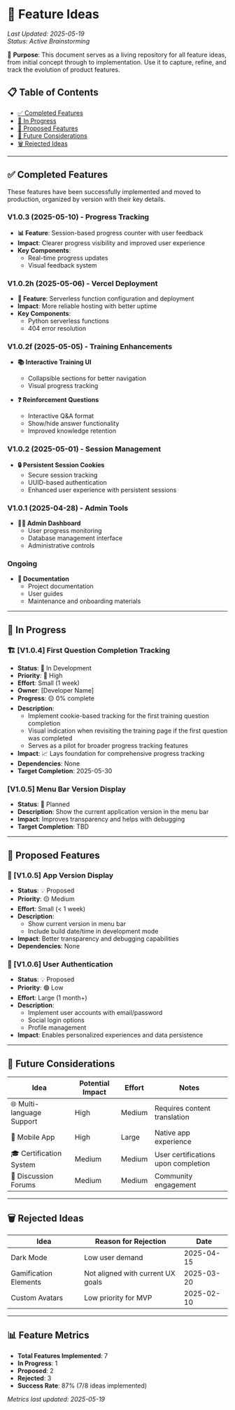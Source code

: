 # 🚀 Feature Ideas

*Last Updated: 2025-05-19*  
*Status: Active Brainstorming*  

📌 **Purpose**: This document serves as a living repository for all feature ideas, from initial concept through to implementation. Use it to capture, refine, and track the evolution of product features.

## 📋 Table of Contents
- [✅ Completed Features](#completed-features)
- [🔄 In Progress](#in-progress)
- [📅 Proposed Features](#proposed-features)
- [🔮 Future Considerations](#future-considerations)
- [🗑️ Rejected Ideas](#rejected-ideas)

---

## ✅ Completed Features

These features have been successfully implemented and moved to production, organized by version with their key details.

### V1.0.3 (2025-05-10) - Progress Tracking
- **📊 Feature**: Session-based progress counter with user feedback
- **Impact**: Clearer progress visibility and improved user experience
- **Key Components**:
  - Real-time progress updates
  - Visual feedback system

### V1.0.2h (2025-05-06) - Vercel Deployment
- **🚀 Feature**: Serverless function configuration and deployment
- **Impact**: More reliable hosting with better uptime
- **Key Components**:
  - Python serverless functions
  - 404 error resolution

### V1.0.2f (2025-05-05) - Training Enhancements
- **📚 Interactive Training UI**
  - Collapsible sections for better navigation
  - Visual progress tracking
  
- **❓ Reinforcement Questions**
  - Interactive Q&A format
  - Show/hide answer functionality
  - Improved knowledge retention

### V1.0.2 (2025-05-01) - Session Management
- **🔒 Persistent Session Cookies**
  - Secure session tracking
  - UUID-based authentication
  - Enhanced user experience with persistent sessions

### V1.0.1 (2025-04-28) - Admin Tools
- **👨‍💻 Admin Dashboard**
  - User progress monitoring
  - Database management interface
  - Administrative controls

### Ongoing
- **📝 Documentation**
  - Project documentation
  - User guides
  - Maintenance and onboarding materials

---

## 🔄 In Progress

### 🏗️ [V1.0.4] First Question Completion Tracking
- **Status**: 🚧 In Development
- **Priority**: 🔴 High
- **Effort**: Small (1 week)
- **Owner**: [Developer Name]
- **Progress**: 🟡 0% complete
- **Description**:
  - Implement cookie-based tracking for the first training question completion
  - Visual indication when revisiting the training page if the first question was completed
  - Serves as a pilot for broader progress tracking features
- **Impact**: 📈 Lays foundation for comprehensive progress tracking
- **Dependencies**: None
- **Target Completion**: 2025-05-30

### [V1.0.5] Menu Bar Version Display
- **Status**: 📝 Planned
- **Description**: Show the current application version in the menu bar
- **Impact**: Improves transparency and helps with debugging
- **Target Completion**: TBD

---

## 📅 Proposed Features

### 🔄 [V1.0.5] App Version Display
- **Status**: 💡 Proposed
- **Priority**: 🟡 Medium
- **Effort**: Small (< 1 week)
- **Description**: 
  - Show current version in menu bar
  - Include build date/time in development mode
- **Impact**: Better transparency and debugging capabilities
- **Dependencies**: None

### 🔄 [V1.0.6] User Authentication
- **Status**: 💡 Proposed
- **Priority**: 🟢 Low
- **Effort**: Large (1 month+)
- **Description**:
  - Implement user accounts with email/password
  - Social login options
  - Profile management
- **Impact**: Enables personalized experiences and data persistence

---

## 🔮 Future Considerations

| Idea                         | Potential Impact | Effort  | Notes                                |
|------------------------------|-----------------|----------|--------------------------------------|
| 🌐 Multi-language Support    | High             | Medium  | Requires content translation         |
| 📱 Mobile App                | High             | Large   | Native app experience                |
| 🎓 Certification System      | Medium           | Medium  | User certifications upon completion  |
| 💬 Discussion Forums         | Medium           | Medium  | Community engagement                 |

---

## 🗑️ Rejected Ideas

| Idea                     | Reason for Rejection              | Date        |
|--------------------------|-----------------------------------|-------------|
| Dark Mode                | Low user demand                   | 2025-04-15  |
| Gamification Elements    | Not aligned with current UX goals | 2025-03-20  |
| Custom Avatars           | Low priority for MVP              | 2025-02-10  |

---

## 📊 Feature Metrics

- **Total Features Implemented**: 7
- **In Progress**: 1
- **Proposed**: 2
- **Rejected**: 3
- **Success Rate**: 87% (7/8 ideas implemented)

*Metrics last updated: 2025-05-19*
